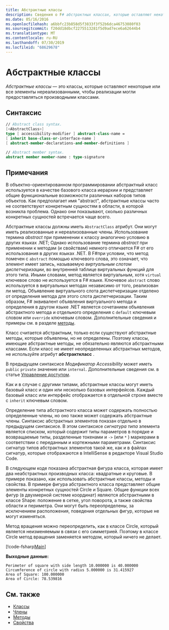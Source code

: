 ```yaml
---
title: Абстрактные классы
description: Сведения о F# абстрактных классах, которые оставляют некоторые или все члены нереализованными и представляют общие функциональные возможности различных наборов типов объектов.
ms.date: 05/16/2016
ms.openlocfilehash: a6bbfc23b858d5f3833f3f52b6dca46753080f03
ms.sourcegitcommit: f20dd18dbcf2275513281f5d9ad7ece6a62644b4
ms.translationtype: MT
ms.contentlocale: ru-RU
ms.lasthandoff: 07/30/2019
ms.locfileid: "68629678"
---
```

# <a name="abstract-classes"></a>Абстрактные классы

*Абстрактные классы* — это классы, которые оставляют некоторые или все элементы нереализованными, чтобы реализации могли предоставляться производными классами.

## <a name="syntax"></a>Синтаксис

```fsharp
// Abstract class syntax.
[<AbstractClass>]
type [ accessibility-modifier ] abstract-class-name =
[ inherit base-class-or-interface-name ]
[ abstract-member-declarations-and-member-definitions ]

// Abstract member syntax.
abstract member member-name : type-signature
```

## <a name="remarks"></a>Примечания

В объектно-ориентированном программировании абстрактный класс используется в качестве базового класса иерархии и представляет общие функциональные возможности различных наборов типов объектов. Как предполагает имя "abstract", абстрактные классы часто не соответствуют конкретным сущностям в области, в которой возникла проблема. Однако они показывают, сколько различных конкретных сущностей встречается чаще всего.

Абстрактные классы должны иметь `AbstractClass` атрибут. Они могут иметь реализованные и нереализованные члены. Использование термина *abstract* при применении к классу аналогично условию в других языках .NET; Однако использование термина *abstract* при применении к методам (и свойствам) немного отличается F# от его использования в других языках .NET. В F#при условии, что метод помечен с `abstract` помощью ключевого слова, это означает, что элемент имеет запись, называемую *виртуальным слотом диспетчеризации*, во внутренней таблице виртуальных функций для этого типа. Иными словами, метод является виртуальным, хотя `virtual` ключевое слово не используется в F# языке. Ключевое `abstract` слово используется в виртуальных методах независимо от того, реализован ли метод. Объявление виртуального слота диспетчеризации отделено от определения метода для этого слота диспетчеризации. Таким образом, F# эквивалент объявления виртуального метода и определения в другом языке .NET является сочетанием объявления абстрактного метода и отдельного определения с `default` ключевым словом или `override` ключевым словом. Дополнительные сведения и примеры см. в разделе [методы](./members/methods.md).

Класс считается абстрактным, только если существуют абстрактные методы, которые объявлены, но не определены. Поэтому классы, имеющие абстрактные методы, не обязательно являются абстрактными классами. Если класс не имеет неопределенных абстрактных методов, не используйте атрибут **абстракткласс** .

В предыдущем синтаксисе *Модификатор Accessibility* может иметь `public` `private` значение или `internal`. Дополнительные сведения см. в статье [Управление доступом](access-control.md).

Как и в случае с другими типами, абстрактные классы могут иметь базовый класс и один или несколько базовых интерфейсов. Каждый базовый класс или интерфейс отображается в отдельной строке вместе с `inherit` ключевым словом.

Определение типа абстрактного класса может содержать полностью определенные члены, но оно также может содержать абстрактные члены. Синтаксис абстрактных элементов показан отдельно в предыдущем синтаксисе. В этом синтаксисе *сигнатура типа* элемента является списком, который содержит типы параметров в порядке и возвращаемые типы, разделенные токенами и `->` (или `*` ) маркерами в соответствии с переданным и кортежными параметрами. Синтаксис сигнатур типов абстрактных элементов такой же, как и в файлах сигнатур, которые отображаются в IntelliSense в редакторе Visual Studio Code.

В следующем коде показана абстрактная фигура класса, которая имеет два неабстрактных производных класса: квадратные и круговые. В примере показано, как использовать абстрактные классы, методы и свойства. В примере фигура абстрактного класса представляет общие элементы конкретных сущностей Circle и Square. Общие функции всех фигур (в двухмерной системе координат) являются абстрактными в классе Shape: положение в сетке, угол поворота, а также свойства области и периметра. Они могут быть переопределены, за исключением расположения, поведения отдельных фигур, которые не могут изменяться.

Метод вращения можно переопределить, как в классе Circle, который является неизменяемым в связи с его симметрией. Поэтому в классе Circle метод вращения заменяется методом, который ничего не делает.

[!code-fsharp[Main](~/samples/snippets/fsharp/lang-ref-1/snippet2901.fs)]

**Выходные данные:**

```
Perimeter of square with side length 10.000000 is 40.000000
Circumference of circle with radius 5.000000 is 31.415927
Area of Square: 100.000000
Area of Circle: 78.539816
```

## <a name="see-also"></a>См. также

- [Классы](classes.md)
- [Члены](./members/index.md)
- [Методы](./members/methods.md)
- [Свойства](./members/Properties.md)
